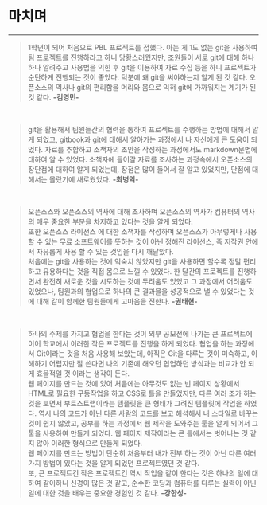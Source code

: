 # 마치며

---

> 1학년이 되어 처음으로 PBL 프로젝트를 접했다. 아는 게 1도 없는 git을 사용하여 팀 프로젝트를 진행하라고 하니 당황스러웠지만, 조원들이 서로 git에 대해 하나하나 알려주고 사용법을 익힌 후 git을 이용하여 자료 수집 등을 하니 프로젝트가 순탄하게 진행되는 것이 좋았다. 덕분에 왜 git을 써야하는지 알게 된 것 같다. 오픈소스의 역사나 git의 편리함을 머리와 몸으로 익혀 git에 가까워지는 계기가 된 것 같다. **-김영민-**

 

> git을 활용해서 팀원들간의 협력을 통하여 프로젝트를 수행하는 방법에 대해서 알게 되었고, gitbook과 git에 대해서 알아가는 과정에서 나 자신에게 큰 도움이 되었다. 자료를 추합하고 소책자의 초안을 작성하는 과정에서도 markdown문법에 대하여 알 수 있었다. 소책자에 들어갈 자료를 조사하는 과정속에서 오픈소스의 장단점에 대하여 알게 되었는데, 장점은 많이 들어서 잘 알고 있었지만, 단점에 대해서는 몰랐기에 새로웠었다. **-최병익-**

 

> 오픈소스와 오픈소스의 역사에 대해 조사하며 오픈소스의 역사가 컴퓨터의 역사의 매우 중요한 부분을 차지하고 있다는 것을 알게 되었다.  
> 또한 오픈소스 라이선스 에 대한 소책자를 작성하며 오픈소스가 아무렇게나 사용 할 수 있는 무료 소프트웨어를 뜻하는 것이 아닌 정해진 라이선스, 즉 저작권 안에서 자유롭게 사용 할 수 있는 것임을 다시 깨달았다.   
> 처음에는 git을 사용하는 것에 익숙치 않았지만 git을 사용하면 할수록 정말 편리하고 유용하다는 것을 직접 몸으로 느낄 수 있었다. 한 달간의 프로젝트를 진행하면서 완전히 새로운 것을 시도하는 것에 두려움도 있었고 그 과정에서 어려움도 있었으나, 팀원과의 협업으로 하나의 큰 결과물을 성공적으로 낼 수 있었다는 것에 대해 같이 함께한 팀원들에게 고마움을 전한다. **-권태현-**

 

> 하나의 주제를 가지고 협업을 한다는 것이 외부 공모전에 나가는 큰 프로젝트에 이어 학교에서 이러한 작은 프로젝트를 진행을 하게 되었다. 협업을 하는 과정에서 Git이라는 것을 처음 사용해 보았는데, 아직은 Git을 다루는 것이 미숙하고, 이해하기 어렵지만 잘 쓴다면 나의 기존에 해오던 협업하던 방식과는 비교가 안 되게 효율적일 것 이라는 생각이 든다.  
> 웹 페이지를 만드는 것에 있어 처음에는 아무것도 없는 빈 페이지 상황에서 HTML로 필요한 구동작업을 하고 CSS로 틀을 만들었지만, 다른 여러 조가 하는 것을 보면서 부트스트랩이라는 템플릿을 큰 형태가 그려진 템플릿에 작업을 하였다. 역시 나의 코드가 아닌 다른 사람의 코드를 보고 해석해서 내 스타일로 바꾸는 것이 쉽지 않았고, 공부를 하는 과정에서 웹 제작을 도와주는 툴을 알게 되어서 그 툴을 사용하여 만들게 되었다. 웹 페이지 제작이라는 큰 틀에서는 벗어나는 것 같지 않아 이러한 형식으로 만들게 되었다.  
> 웹 페이지를 만드는 방법이 단순히 처음부터 내가 전부 하는 것이 아닌 다른 여러가지 방법이 있다는 것을 알게 되었던 프로젝트였던 것 같다.  
> 또, 큰 프로젝트건 작은 프로젝트건 역시 작업을 같이 한다는 것은 하나의 일에 대하여 같이하니 신경이 많은 것 같고, 순수한 코딩과 컴퓨터를 다루는 실력이 아닌 일에 대한 것을 배우는 중요한 경험인 것 같다. **-강한성-**



